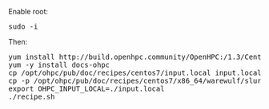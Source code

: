 Enable root:
<pre>sudo -i</pre>
Then:
<pre>
yum install http://build.openhpc.community/OpenHPC:/1.3/CentOS_7/x86_64/ohpc-release-1.3-1.el7.x86_64.rpm
yum -y install docs-ohpc  
cp /opt/ohpc/pub/doc/recipes/centos7/input.local input.local
cp -p /opt/ohpc/pub/doc/recipes/centos7/x86_64/warewulf/slurm/recipe.sh .
export OHPC_INPUT_LOCAL=./input.local
./recipe.sh
</pre>

